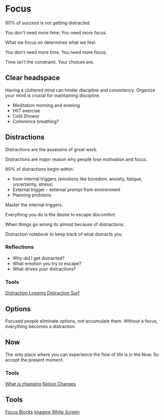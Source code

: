 # Focus
90% of success is not getting distracted.

You don't need more time; You need more focus.

What we focus on determines what we feel.

You don't need more time. You need more focus.

Time isn't the constraint. Your choices are.

## Clear headspace
Having a cluttered mind can hinder discipline and consistency. Organize your mind is crucial for maintaining discipline.

- Meditation morning and evening
- HIIT exercise
- Cold Shower
- Coherence breathing?

## Distractions
Distractions are the assassins of great work. 

Distractions are major reason why people lose motivation and focus.

90% of distractions begin within:
 - from internal triggers (emotions like boredom, anxiety, fatique, uncertainty, stress)
 - External trigger - external prompt from environment
 - Planning problems

Master the internal triggers. 


Everything you do is the desire to escape discomfort.

When things go wrong its almost because of distractions.

Distraction notebook to keep track of what distracts you

### Reflections
- Why did I get distracted?
- What emotion you try to escape?
- What drives your distractions?

### Tools

[Distraction Logging](../Tools/DistractionLogging.md)
[Distraction Surf](../Tools/DistractionSurf.md)
## Options
Focused people eliminate options, not accumulate them.
Without a focus, everything becomes a distraction.
## Now
The only place where you can experience the flow of life is in the Now. So accept the present moment.

### Tools
[What is changing](../Tools/NoticeChangingEnvironment.md)
[Notice Changes](../Tools/NoticeChanges.md)



## Tools
[Focus Blocks](../Tools/FocusBlocks.md)
[Imagine White Screen](../Tools/ImagineWhiteScreen.md)